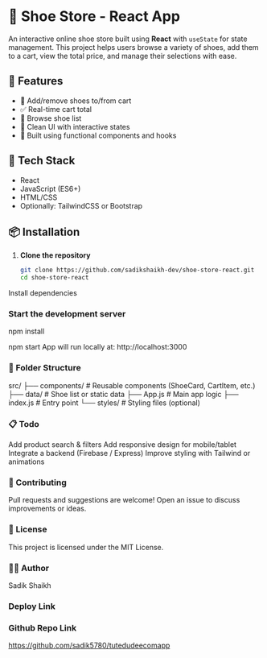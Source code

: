 # 👟 Shoe Store - React App

An interactive online shoe store built using **React** with `useState` for state management. This project helps users browse a variety of shoes, add them to a cart, view the total price, and manage their selections with ease.

## 🚀 Features

- 🛒 Add/remove shoes to/from cart  
- ✅ Real-time cart total  
- 👟 Browse shoe list  
- 🧹 Clean UI with interactive states  
- 🔄 Built using functional components and hooks  

## 🧰 Tech Stack

- React  
- JavaScript (ES6+)  
- HTML/CSS  
- Optionally: TailwindCSS or Bootstrap  

## 📦 Installation

1. **Clone the repository**
   ```bash
   git clone https://github.com/sadikshaikh-dev/shoe-store-react.git
   cd shoe-store-react
Install dependencies


### Start the development server
npm install


npm start
App will run locally at: http://localhost:3000

### 🧪 Folder Structure

src/
├── components/         # Reusable components (ShoeCard, CartItem, etc.)
├── data/               # Shoe list or static data
├── App.js              # Main app logic
├── index.js            # Entry point
└── styles/             # Styling files (optional)

### 📋 Todo
 Add product search & filters
 Add responsive design for mobile/tablet
 Integrate a backend (Firebase / Express)
 Improve styling with Tailwind or animations

### 🙌 Contributing
Pull requests and suggestions are welcome! Open an issue to discuss improvements or ideas.

### 📄 License
This project is licensed under the MIT License.

### 👨‍💻 Author
Sadik Shaikh


### Deploy Link


### Github Repo Link

https://github.com/sadik5780/tutedudeecomapp